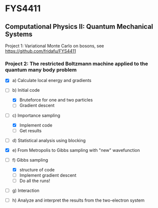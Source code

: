 # FYS4411
## Computational Physics II: Quantum Mechanical Systems
Project 1: Variational Monte Carlo on bosons, see https://github.com/fridafu/FYS4411

### Project 2: The restricted Boltzmann machine applied to the quantum many body problem
- [x] a) Calculate local energy and gradients
- [ ] b) Initial code
  - [x] Bruteforce for one and two particles 
  - [ ] Gradient descent
- [ ] c) Importance sampling
  - [x] Implement code
  - [ ] Get results
- [ ] d) Statistical analysis using blocking 
- [x] e) From Metropolis to Gibbs sampling with "new" wavefunction
- [ ] f) Gibbs sampling
  - [x] structure of code
  - [ ] Implement gradient descent 
  - [ ] Do all the runs!
- [ ] g) Interaction
- [ ] h) Analyze and interpret the results from the two-electron system

